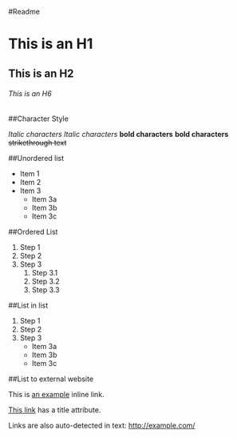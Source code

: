 #Readme

# This is an H1
## This is an H2
###### This is an H6

##Character Style

*Italic characters* 
_Italic characters_
**bold characters**
__bold characters__
~~strikethrough text~~

##Unordered list

* Item 1
* Item 2
* Item 3
  * Item 3a
  * Item 3b
  * Item 3c

##Ordered List

1. Step 1
2. Step 2
3. Step 3
   1. Step 3.1
   2. Step 3.2
   3. Step 3.3

##List in list

1. Step 1
2. Step 2
3. Step 3
   * Item 3a
   * Item 3b
   * Item 3c

##List to external website

This is [an example](http://www.example.com/) inline link.

[This link](http://example.com/ "Title") has a title attribute.

Links are also auto-detected in text: http://example.com/